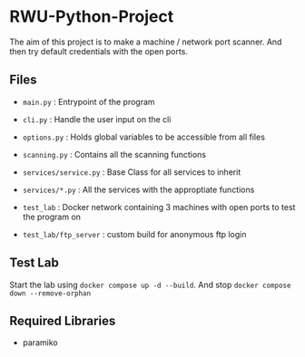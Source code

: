 # RWU-Python-Project

The aim of this project is to make a machine / network port scanner. And then try default credentials with the open ports.

## Files

- `main.py` : Entrypoint of the program
- `cli.py` : Handle the user input on the cli
- `options.py` : Holds global variables to be accessible from all files
- `scanning.py` : Contains all the scanning functions
- `services/service.py` : Base Class for all services to inherit
- `services/*.py` : All the services with the approptiate functions

- `test_lab` : Docker network containing 3 machines with open ports to test the program on
- `test_lab/ftp_server` : custom build for anonymous ftp login

## Test Lab

Start the lab using `docker compose up -d --build`. And stop `docker compose down --remove-orphan`

## Required Libraries

 - paramiko